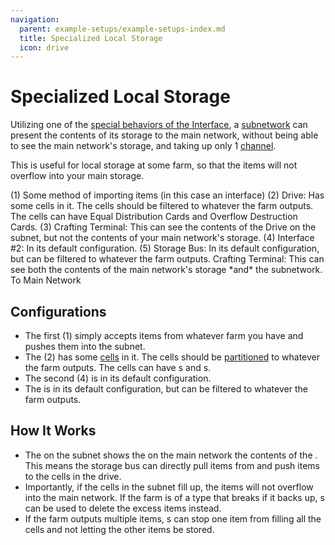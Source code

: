 ```yaml
---
navigation:
  parent: example-setups/example-setups-index.md
  title: Specialized Local Storage
  icon: drive
---
```


# Specialized Local Storage

Utilizing one of the [special behaviors of the Interface](../items-blocks-machines/interface.md#special-interactions), a
[subnetwork](../ae2-mechanics/subnetworks.md) can present the contents of its storage to the main network, without being able
to see the main network's storage, and taking up only 1 [channel](../ae2-mechanics/channels.md).

This is useful for local storage at some farm, so that the items will not overflow into your main storage.

<GameScene zoom="6" interactive={true}>
  <ImportStructure src="../assets/assemblies/local_storage.snbt" />

<BoxAnnotation color="#dddddd" min="4 0 0" max="5 2 1">
        (1) Some method of importing items (in this case an interface)
  </BoxAnnotation>

<BoxAnnotation color="#dddddd" min="3 0 0" max="4 1 1">
        (2) Drive: Has some cells in it. The cells should be filtered to whatever the farm outputs.
        The cells can have Equal Distribution Cards and Overflow Destruction Cards.
        <Row><ItemImage id="item_storage_cell_4k" scale="2" /> <ItemImage id="equal_distribution_card" scale="2" /> <ItemImage id="void_card" scale="2" /></Row>
  </BoxAnnotation>

<BoxAnnotation color="#dddddd" min="3 1 0" max="4 2 0.3">
        (3) Crafting Terminal: This can see the contents of the Drive on the subnet, but not the contents of your main network's storage.
  </BoxAnnotation>

<BoxAnnotation color="#dddddd" min="2 0 0" max="2.3 1 1">
        (4) Interface #2: In its default configuration.
  </BoxAnnotation>

<BoxAnnotation color="#dddddd" min="1.7 0 0" max="2 1 1">
        (5) Storage Bus: In its default configuration, but can be filtered to whatever the farm outputs.
  </BoxAnnotation>

<BoxAnnotation color="#dddddd" min="1 1 0" max="2 2 0.3">
        Crafting Terminal: This can see both the contents of the main network's storage *and* the subnetwork.
  </BoxAnnotation>

<DiamondAnnotation pos="0 0.5 0.5" color="#00ff00">
        To Main Network
    </DiamondAnnotation>

  <IsometricCamera yaw="195" pitch="30" />
</GameScene>

## Configurations

* The first <ItemLink id="interface" /> (1) simply accepts items from whatever farm you have and pushes them into the subnet.
* The <ItemLink id="drive" /> (2) has some [cells](../items-blocks-machines/storage_cells.md) in it. The cells should be
  [partitioned](../items-blocks-machines/cell_workbench.md) to whatever the farm outputs.
  The cells can have <ItemLink id="equal_distribution_card" />s and <ItemLink id="void_card" />s.
* The second <ItemLink id="interface" /> (4) is in its default configuration.
* The <ItemLink id="storage_bus" /> is in its default configuration, but can be filtered to whatever the farm outputs.

## How It Works

* The <ItemLink id="interface" /> on the subnet shows the <ItemLink id="storage_bus" /> on the main network the contents of
the <ItemLink id="drive" />. This means the storage bus can directly pull items from and push items to the cells in the drive.
* Importantly, if the cells in the subnet fill up, the items will not overflow into the main network. If the farm is of a type
that breaks if it backs up, <ItemLink id="void_card" />s can be used to delete the excess items instead. 
* If the farm outputs multiple items, <ItemLink id="equal_distribution_card" />s can stop one item from filling all the cells
and not letting the other items be stored.